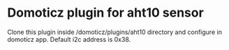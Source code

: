 # Domoticz plugin for aht10 sensor
Clone this plugin inside /domoticz/plugins/aht10 directory and configure in domoticz app. Default i2c address is 0x38.
